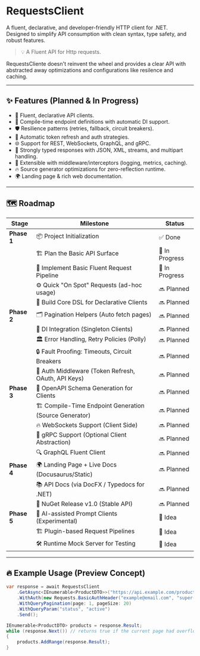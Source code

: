 ﻿# RequestsClient

A fluent, declarative, and developer-friendly HTTP client for .NET.  
Designed to simplify API consumption with clean syntax, type safety, and robust features.

> 💡 A Fluent API for Http requests.

RequestsCliente doesn't reinvent the wheel and provides a clear API with abstracted away optimizations and configurations like
resilence and caching.

---

## ✨ Features (Planned & In Progress)

- 🔗 Fluent, declarative API clients.
- 🔧 Compile-time endpoint definitions with automatic DI support.
- 🛡️ Resilience patterns (retries, fallback, circuit breakers).
- 🔑 Automatic token refresh and auth strategies.
- 🌐 Support for REST, WebSockets, GraphQL, and gRPC.
- 📜 Strongly typed responses with JSON, XML, streams, and multipart handling.
- 🧰 Extensible with middleware/interceptors (logging, metrics, caching).
- 🔥 Source generator optimizations for zero-reflection runtime.
- 🌍 Landing page & rich web documentation.

---

## 🗺️ Roadmap

| Stage | Milestone | Status |
|-------|-----------|--------|
| **Phase 1** | 📦 Project Initialization | ✅ Done |
|             | 🏗️ Plan the Basic API Surface | 🔄 In Progress |
|             | 🚀 Implement Basic Fluent Request Pipeline | 🔄 In Progress |
|             | ⚙️ Quick "On Spot" Requests (ad-hoc usage) | 🔜 Planned |
|             | 🔧 Build Core DSL for Declarative Clients | 🔜 Planned |
| **Phase 2** | 🗂️ Pagination Helpers (Auto fetch pages) | 🔜 Planned |
|             | 🔌 DI Integration (Singleton Clients) | 🔜 Planned |
|             | 🏛️ Error Handling, Retry Policies (Polly) | 🔜 Planned |
|             | 🔒 Fault Proofing: Timeouts, Circuit Breakers | 🔜 Planned |
|             | 🔑 Auth Middleware (Token Refresh, OAuth, API Keys) | 🔜 Planned |
| **Phase 3** | 📜 OpenAPI Schema Generation for Clients | 🔜 Planned |
|             | 🏗️ Compile-Time Endpoint Generation (Source Generator) | 🔜 Planned |
|             | 🔥 WebSockets Support (Client Side) | 🔜 Planned |
|             | 🔗 gRPC Support (Optional Client Abstraction) | 🔜 Planned |
|             | 🔍 GraphQL Fluent Client | 🔜 Planned |
| **Phase 4** | 🌍 Landing Page + Live Docs (Docusaurus/Static) | 🔜 Planned |
|             | 📚 API Docs (via DocFX / Typedocs for .NET) | 🔜 Planned |
|             | 🚀 NuGet Release v1.0 (Stable API) | 🔜 Planned |
| **Phase 5** | 🧠 AI-assisted Prompt Clients (Experimental) | 🧠 Idea |
|             | 🏗️ Plugin-based Request Pipelines | 🧠 Idea |
|             | 🛠️ Runtime Mock Server for Testing | 🧠 Idea |

---

## 🔥 Example Usage (Preview Concept)

```csharp
var response = await RequestsClient
    .GetAsync<IEnumerable<ProductDTO>>("https://api.example.com/products")
    .WithAuth(new Requests.BasicAuthHeader("example@email.com", "super-secret-password"))
    .WithQueryPagination(page: 1, pageSize: 20)
    .WithQueryParam("status", "active")
    .Send();

IEnumerable<ProductDTO> products = response.Result;
while (response.Next()) // returns true if the current page had overflown the page size (e.g. Count == pageSize)
{
    products.AddRange(response.Result);
}
